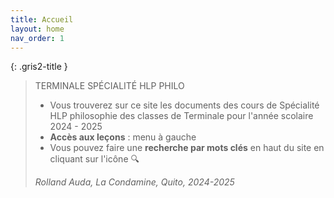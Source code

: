 ```yaml
---
title: Accueil
layout: home
nav_order: 1
---
```


{: .gris2-title }
> TERMINALE SPÉCIALITÉ HLP PHILO
> - Vous trouverez sur ce site les documents des cours de Spécialité HLP philosophie des classes de Terminale pour l'année scolaire 2024 - 2025
> - **Accès aux leçons** : menu à gauche
> - Vous pouvez faire une **recherche par mots clés** en haut du site en cliquant sur l'icône 🔍
>
> *Rolland Auda, La Condamine, Quito, 2024-2025*

